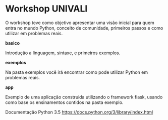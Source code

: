Workshop UNIVALI
=====

O workshop teve como objetivo apresentar uma visão inicial para quem entra no mundo Python, conceito de comunidade, primeiros passos e como utilizar em problemas reais. 

**basico**

Introdução a linguagem, sintaxe, e primeiros exemplos.

**exemplos**

Na pasta exemplos você irá encontrar como pode utilizar Python em problemas reais.

**app**

Exemplo de uma aplicação construida utilizando o framework flask, usando como base os ensinamentos contidos na pasta exemplo.

Documentação Python 3.5
https://docs.python.org/3/library/index.html
